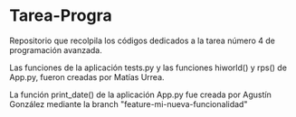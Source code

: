 # Tarea-Progra
Repositorio que recolpila los códigos dedicados a la tarea número 4 de programación avanzada.


Las funciones de la aplicación tests.py y las funciones hiworld() y rps() de App.py, fueron creadas por Matías Urrea.

La función print_date() de la aplicación App.py fue creada por Agustín González mediante la branch "feature-mi-nueva-funcionalidad"